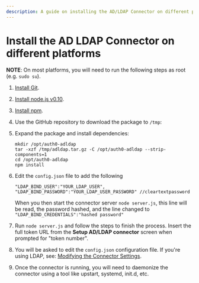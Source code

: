 ```yaml
---
description: A guide on installing the AD/LDAP Connector on different platforms.
---
```


# Install the AD LDAP Connector on different platforms

**NOTE**: On most platforms, you will need to run the following steps as root (e.g. `sudo su`).

1. [Install Git](https://git-scm.com/download/linux).
2. [Install node.js v0.10](https://nodejs.org).
3. [Install npm](http://blog.npmjs.org/post/85484771375/how-to-install-npm).
4. Use the GitHub repository to download the package <a class="download-github" href=""></a> to `/tmp`: <br>
    <code class="curl-example"></code>
5. Expand the package and install dependencies:

    ```
    mkdir /opt/auth0-adldap
    tar -xzf /tmp/adldap.tar.gz -C /opt/auth0-adldap --strip-components=1
    cd /opt/auth0-adldap
    npm install
    ```

6. Edit the `config.json` file to add the following

    ```
    "LDAP_BIND_USER":"YOUR_LDAP_USER",
    "LDAP_BIND_PASSWORD":"YOUR_LDAP_USER_PASSWORD" //cleartextpassword
    ```

    When you then start the connector server `node server.js`, this line will be read, the password hashed, and the line changed to
`"LDAP_BIND_CREDENTIALS":"hashed password"`

7. Run `node server.js` and follow the steps to finish the process. Insert the full token URL from the **Setup AD/LDAP connector** screen when prompted for "token number".
8. You will be asked to edit the `config.json` configuration file. If you're using LDAP, see: [Modifying the Connector Settings](/connector/modify). 
9. Once the connector is running, you will need to daemonize the connector using a tool like upstart, systemd, init.d, etc.

<script type="text/javascript">
  $.getJSON('https://cdn.auth0.com/connector/windows/latest.json', function (data) {
    $('.download-github')
        .attr('href', 'https://github.com/auth0/ad-ldap-connector/releases/tag/v' + data.version)
        .text('adldap-' + data.version);

    $('.curl-example')
      .text('curl -Lo /tmp/adldap.tar.gz \\\n    https://github.com/auth0/ad-ldap-connector/archive/v' + data.version + '.tar.gz');
  })
</script>
